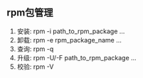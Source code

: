 ## rpm包管理
1. 安装: rpm -i path_to_rpm_package ...
2. 卸载: rpm -e rpm_package_name ...
3. 查询: rpm -q 
4. 升级: rpm -U/-F path_to_rpm_package ...
5. 校验: rpm -V 


